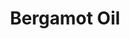 ---
name: Bergamot Oil
title: Bergamot Oil
details:
  - detail:
      key: Botanical Name
      value: Citrus Bergamia
  - detail:
      key: Odour
      value: Sweet, Fruity
  - detail:
      key: Cas
      value: 8007-75-8
  - detail:
      key: Flash Point
      value: 55 deg C
  - detail:
      key: Brand
      value: Natural Aroma
  - detail:
      key: Optical Rotation
      value: 25 deg to 35 deg (at 20 deg C)
  - detail:
      key: Packaging Size Kg
      value: 5,25,200 Kg
  - detail:
      key: Refractive Index
      value: 1.404 to 1.482 (at 20 deg C)
  - detail:
      key: Solubility
      value: Insoluble in water; soluble in organic solvents
  - detail:
      key: Specific Gravity
      value: 0.862 to 0.933 (at 20 deg C)
  - detail:
      key: Storage
      value: Well closed in air tight containers away from sunlight and heat preferably in dark color.
  - detail:
      key: FEMA No
      value: 2153
  - detail:
      key: EINECS No
      value: 289-612-9
  - detail:
      key: CAS No
      value: 8007-75-8
  - detail:
      key: Packing Type
      value: Can,Barrel
  - detail:
      key: Physical State
      value: Liquid
showOnHome: false
thumbnail: https://5.imimg.com/data5/SELLER/Default/2021/12/UJ/BS/SA/3823480/bergamot-oil-500x500.jpg
productImages:
  - https://ucarecdn.com/8213c725-21d0-4ac0-ad5e-c1975c20032b/
category: essential oils
---